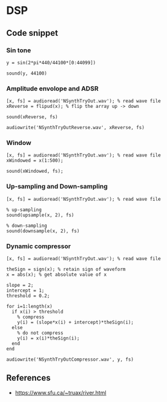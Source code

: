 # DSP

## Code snippet

### Sin tone

```
y = sin(2*pi*440/44100*[0:44099])

sound(y, 44100)
```

### Amplitude envolope and ADSR

```
[x, fs] = audioread('NSynthTryOut.wav'); % read wave file
xReverse = flipud(x); % flip the array up -> down

sound(xReverse, fs)

audiowrite('NSynthTryOutReverse.wav', xReverse, fs)
```

### Window

```
[x, fs] = audioread('NSynthTryOut.wav'); % read wave file 
xWindowed = x(1:500);

sound(xWindowed, fs);
```

### Up-sampling and Down-sampling

```
[x, fs] = audioread('NSynthTryOut.wav'); % read wave file 

% up-sampling
sound(upsample(x, 2), fs)

% down-sampling
sound(downsample(x, 2), fs)
```

### Dynamic compressor

```
[x, fs] = audioread('NSynthTryOut.wav'); % read wave file 

theSign = sign(x); % retain sign of waveform
x = abs(x); % get absolute value of x

slope = 2;
intercept = 1;
threshold = 0.2;

for i=1:length(x)
  if x(i) > threshold
    % compress
    y(i) = (slope*x(i) + intercept)*theSign(i); 
  else
    % do not compress
    y(i) = x(i)*theSign(i); 
  end
end

audiowrite('NSynthTryOutCompressor.wav', y, fs)
```

## References
* https://www.sfu.ca/~truax/river.html
